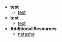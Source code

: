 - **test**
  - [test]()
- **test**
  - [test](test/test-overview)
- **Additional Resources**
  - [natasha]()